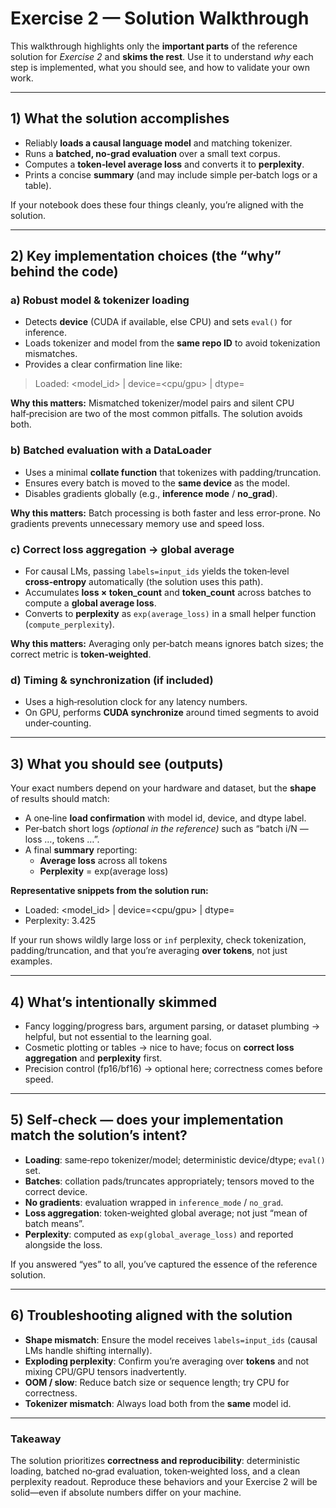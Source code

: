 # Exercise 2 — Solution Walkthrough

This walkthrough highlights only the **important parts** of the reference solution for *Exercise 2* and **skims the rest**. Use it to understand *why* each step is implemented, what you should see, and how to validate your own work.

---

## 1) What the solution accomplishes

- Reliably **loads a causal language model** and matching tokenizer.
- Runs a **batched, no‑grad evaluation** over a small text corpus.
- Computes a **token‑level average loss** and converts it to **perplexity**.
- Prints a concise **summary** (and may include simple per‑batch logs or a table).

If your notebook does these four things cleanly, you’re aligned with the solution.

---

## 2) Key implementation choices (the “why” behind the code)

### a) Robust model & tokenizer loading
- Detects **device** (CUDA if available, else CPU) and sets `eval()` for inference.
- Loads tokenizer and model from the **same repo ID** to avoid tokenization mismatches.
- Provides a clear confirmation line like:
> Loaded: <model_id> | device=<cpu/gpu> | dtype=<label>

**Why this matters:** Mismatched tokenizer/model pairs and silent CPU half‑precision are two of the most common pitfalls. The solution avoids both.

### b) Batched evaluation with a DataLoader
- Uses a minimal **collate function** that tokenizes with padding/truncation.
- Ensures every batch is moved to the **same device** as the model.
- Disables gradients globally (e.g., **inference mode** / **no_grad**).

**Why this matters:** Batch processing is both faster and less error‑prone. No gradients prevents unnecessary memory use and speed loss.

### c) Correct loss aggregation → global average
- For causal LMs, passing `labels=input_ids` yields the token‑level **cross‑entropy** automatically (the solution uses this path).
- Accumulates **loss × token_count** and **token_count** across batches to compute a **global average loss**.
- Converts to **perplexity** as `exp(average_loss)` in a small helper function (`compute_perplexity`).

**Why this matters:** Averaging only per‑batch means ignores batch sizes; the correct metric is **token‑weighted**.

### d) Timing & synchronization (if included)
- Uses a high‑resolution clock for any latency numbers.
- On GPU, performs **CUDA synchronize** around timed segments to avoid under‑counting.

---

## 3) What you should see (outputs)

Your exact numbers depend on your hardware and dataset, but the **shape** of results should match:

- A one‑line **load confirmation** with model id, device, and dtype label.
- Per‑batch short logs *(optional in the reference)* such as “batch i/N — loss …, tokens …”.
- A final **summary** reporting:
  - **Average loss** across all tokens
  - **Perplexity** = exp(average loss)

**Representative snippets from the solution run:**
- Loaded: <model_id> | device=<cpu/gpu> | dtype=<label>
- Perplexity: 3.425

If your run shows wildly large loss or `inf` perplexity, check tokenization, padding/truncation, and that you’re averaging **over tokens**, not just examples.

---

## 4) What’s intentionally skimmed

- Fancy logging/progress bars, argument parsing, or dataset plumbing → helpful, but not essential to the learning goal.
- Cosmetic plotting or tables → nice to have; focus on **correct loss aggregation** and **perplexity** first.
- Precision control (fp16/bf16) → optional here; correctness comes before speed.

---

## 5) Self‑check — does your implementation match the solution’s intent?

- **Loading**: same‑repo tokenizer/model; deterministic device/dtype; `eval()` set.
- **Batches**: collation pads/truncates appropriately; tensors moved to the correct device.
- **No gradients**: evaluation wrapped in `inference_mode` / `no_grad`.
- **Loss aggregation**: token‑weighted global average; not just “mean of batch means”.
- **Perplexity**: computed as `exp(global_average_loss)` and reported alongside the loss.

If you answered “yes” to all, you’ve captured the essence of the reference solution.

---

## 6) Troubleshooting aligned with the solution

- **Shape mismatch**: Ensure the model receives `labels=input_ids` (causal LMs handle shifting internally).  
- **Exploding perplexity**: Confirm you’re averaging over **tokens** and not mixing CPU/GPU tensors inadvertently.  
- **OOM / slow**: Reduce batch size or sequence length; try CPU for correctness.  
- **Tokenizer mismatch**: Always load both from the **same** model id.

---

### Takeaway

The solution prioritizes **correctness and reproducibility**: deterministic loading, batched no‑grad evaluation, token‑weighted loss, and a clean perplexity readout. Reproduce these behaviors and your Exercise 2 will be solid—even if absolute numbers differ on your machine.

